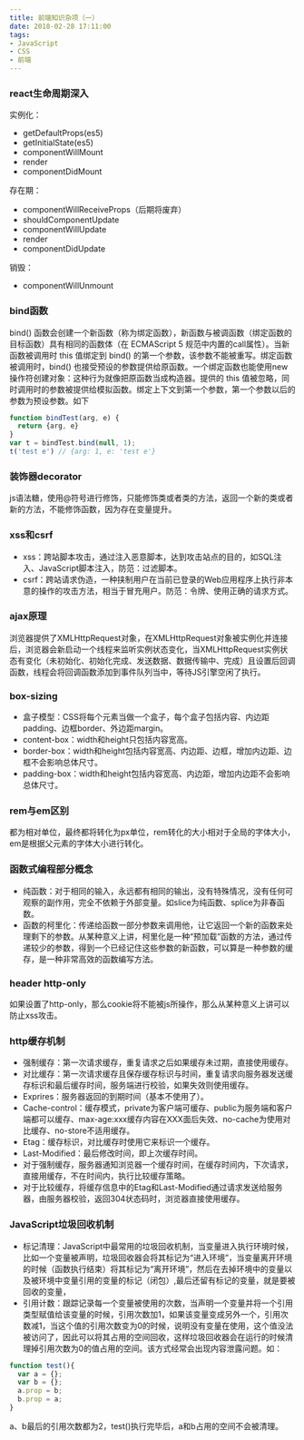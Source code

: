```yaml
---
title: 前端知识杂项（一）
date: 2018-02-28 17:11:00
tags:
- JavaScript
- CSS
- 前端
---
```


### react生命周期深入
实例化：
* getDefaultProps(es5)
* getInitialState(es5)
* componentWillMount
* render
* componentDidMount

存在期：
* componentWillReceiveProps（后期将废弃）
* shouldComponentUpdate
* componentWillUpdate
* render
* componentDidUpdate

销毁：
* componentWillUnmount

### bind函数
bind() 函数会创建一个新函数（称为绑定函数），新函数与被调函数（绑定函数的目标函数）具有相同的函数体（在 ECMAScript 5 规范中内置的call属性）。当新函数被调用时 this 值绑定到 bind() 的第一个参数，该参数不能被重写。绑定函数被调用时，bind() 也接受预设的参数提供给原函数。一个绑定函数也能使用new操作符创建对象：这种行为就像把原函数当成构造器。提供的 this 值被忽略，同时调用时的参数被提供给模拟函数。绑定上下文到第一个参数，第一个参数以后的参数为预设参数。如下
```js
function bindTest(arg, e) {
  return {arg, e}
}
var t = bindTest.bind(null, 1);
t('test e') // {arg: 1, e: 'test e'}
```

### 装饰器decorator
js语法糖，使用@符号进行修饰，只能修饰类或者类的方法，返回一个新的类或者新的方法，不能修饰函数，因为存在变量提升。

### xss和csrf
* xss：跨站脚本攻击，通过注入恶意脚本，达到攻击站点的目的，如SQL注入、JavaScript脚本注入，防范：过滤脚本。
* csrf：跨站请求伪造，一种挟制用户在当前已登录的Web应用程序上执行非本意的操作的攻击方法，相当于冒充用户。防范：令牌、使用正确的请求方式。

### ajax原理
浏览器提供了XMLHttpRequest对象，在XMLHttpRequest对象被实例化并连接后，浏览器会新启动一个线程来监听实例状态变化，当XMLHttpRequest实例状态有变化（未初始化、初始化完成、发送数据、数据传输中、完成）且设置后回调函数，线程会将回调函数添加到事件队列当中，等待JS引擎空闲了执行。

### box-sizing
* 盒子模型：CSS将每个元素当做一个盒子，每个盒子包括内容、内边距padding、边框border、外边距margin。
* content-box：width和height只包括内容宽高。
* border-box：width和height包括内容宽高、内边距、边框，增加内边距、边框不会影响总体尺寸。
* padding-box：width和height包括内容宽高、内边距，增加内边距不会影响总体尺寸。

### rem与em区别
都为相对单位，最终都将转化为px单位，rem转化的大小相对于全局的字体大小，em是根据父元素的字体大小进行转化。

### 函数式编程部分概念
* 纯函数：对于相同的输入，永远都有相同的输出，没有特殊情况，没有任何可观察的副作用，完全不依赖于外部变量。如slice为纯函数、splice为非春函数。
* 函数的柯里化：传递给函数一部分参数来调用他，让它返回一个新的函数来处理剩下的参数。从某种意义上讲，柯里化是一种“预加载”函数的方法，通过传递较少的参数，得到一个已经记住这些参数的新函数，可以算是一种参数的缓存，是一种非常高效的函数编写方法。

### header http-only
如果设置了http-only，那么cookie将不能被js所操作，那么从某种意义上讲可以防止xss攻击。

### http缓存机制
* 强制缓存：第一次请求缓存，重复请求之后如果缓存未过期，直接使用缓存。
* 对比缓存：第一次请求缓存且保存缓存标识与时间，重复请求向服务器发送缓存标识和最后缓存时间，服务端进行校验，如果失效则使用缓存。
* Exprires：服务器返回的到期时间（基本不使用了）。
* Cache-control：缓存模式，private为客户端可缓存、public为服务端和客户端都可以缓存、max-age:xxx缓存内容在XXX面后失效、no-cache为使用对比缓存、no-store不适用缓存。
* Etag：缓存标识，对比缓存时使用它来标识一个缓存。
* Last-Modified：最后修改时间，即上次缓存时间。
* 对于强制缓存，服务器通知浏览器一个缓存时间，在缓存时间内，下次请求，直接用缓存，不在时间内，执行比较缓存策略。
* 对于比较缓存，将缓存信息中的Etag和Last-Modified通过请求发送给服务器，由服务器校验，返回304状态码时，浏览器直接使用缓存。

### JavaScript垃圾回收机制
* 标记清理：JavaScript中最常用的垃圾回收机制，当变量进入执行环境时候，比如一个变量被声明，垃圾回收器会将其标记为“进入环境”，当变量离开环境的时候（函数执行结束）将其标记为“离开环境”，然后在去掉环境中的变量以及被环境中变量引用的变量的标记（闭包）,最后还留有标记的变量，就是要被回收的变量，
* 引用计数：跟踪记录每一个变量被使用的次数，当声明一个变量并将一个引用类型赋值给该变量的时候，引用次数加1，如果该变量变成另外一个，引用次数减1，当这个值的引用次数变为0的时候，说明没有变量在使用，这个值没法被访问了，因此可以将其占用的空间回收，这样垃圾回收器会在运行的时候清理掉引用次数为0的值占用的空间。该方式经常会出现内容泄露问题。如：
```js
function test(){
  var a = {};
  var b = {};
  a.prop = b;
  b.prop = a;
}
```
a、b最后的引用次数都为2，test()执行完毕后，a和b占用的空间不会被清理。
